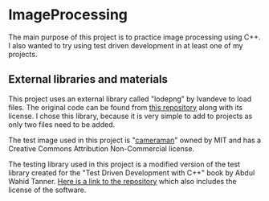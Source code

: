 # ImageProcessing

The main purpose of this project is to practice image processing using C++. I also wanted to try using test driven development in at least one of my projects.

## External libraries and materials

This project uses an external library called "lodepng" by Ivandeve to load files. The original code can be found from [this repository](https://github.com/lvandeve/lodepng) along with its license. I chose this library, because it is very simple to add to projects as only two files need to be added.

The test image used in this project is "[cameraman](https://dome.mit.edu/handle/1721.3/195767)" owned by MIT and has a Creative Commons Attribution Non-Commercial license.

The testing library used in this project is a modified version of the test library created for the "Test Driven Development with C++" book by Abdul Wahid Tanner. [Here is a link to the repository](https://github.com/PacktPublishing/Test-Driven-Development-with-CPP?tab=MIT-1-ov-file) which also includes the license of the software.